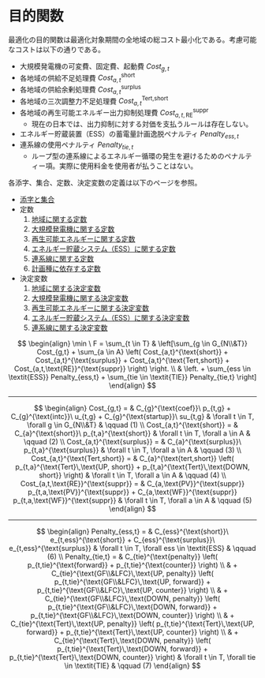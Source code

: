 # 目的関数

最適化の目的関数は最適化対象期間の全地域の総コスト最小化である。考慮可能なコストは以下の通りである。
- 大規模発電機の可変費、固定費、起動費 $Cost_{g,t}$
- 各地域の供給不足処理費 $Cost_{a,t}^{\text{short}}$
- 各地域の供給余剰処理費 $Cost_{a,t}^{\text{surplus}}$
- 各地域の三次調整力不足処理費 $Cost_{a,t}^{\text{Tert,short}}$
- 各地域の再生可能エネルギー出力抑制処理費 $Cost_{a,t,\text{RE}}^{\text{suppr}}$
  - 現在の日本では、出力抑制に対する対価を支払うルールは存在しない。
- エネルギー貯蔵装置（ESS）の蓄電量計画逸脱ペナルティ $Penalty_{ess,t}$
- 連系線の使用ペナルティ $Penalty_{tie,t}$
  - ループ型の連系線によるエネルギー循環の発生を避けるためのペナルティー項。実際に使用料金を使用者が払うことはない。

各添字、集合、定数、決定変数の定義は以下のページを参照。
- [添字と集合](03_set_and_index.md)
- 定数
  1. [地域に関する定数](04_parameter/01_area.md)
  2. [大規模発電機に関する定数](04_parameter/02_generator.md)
  3. [再生可能エネルギーに関する定数](04_parameter/03_re.md)
  4. [エネルギー貯蔵システム（ESS）に関する定数](04_parameter/04_ess.md)
  5. [連系線に関する定数](04_parameter/05_tie.md)
  6. [計画種に依存する定数](04_parameter/06_depend_on_scheduling_kind.md)
- 決定変数
  1. [地域に関する決定変数](05_variable/01_area.md)
  2. [大規模発電機に関する決定変数](05_variable/02_geneation.md)
  3. [再生可能エネルギーに関する決定変数](05_variable/03_re.md)
  4. [エネルギー貯蔵システム（ESS）に関する決定変数](05_variable/04_ess.md)
  5. [連系線に関する決定変数](05_variable/05_tie.md)

$$
\begin{align}
         \min \ F = \sum_{t \in T} & \left[\sum_{g \in G_{N\\&T}} Cost_{g,t} + \sum_{a \in A} \left(
                  Cost_{a,t}^{\text{short}} + Cost_{a,t}^{\text{surplus}} +
                  Cost_{a,t}^{\text{Tert,short}} +
                  Cost_{a,t,\text{RE}}^{\text{suppr}} \right) \right.
                  \\
                  & \left.  + \sum_{ess \in \textit{ESS}} Penalty_{ess,t}  +
                  \sum_{tie \in \textit{TIE}} Penalty_{tie,t} \right]
\end{align}
$$

--------------

$$
\begin{align}
    Cost_{g,t} = &
    C_{g}^{\text{coef}}\ p_{t,g} + C_{g}^{\text{intc}}\ u_{t,g}
    + C_{g}^{\text{startup}}\ su_{t,g}
    & \forall t \in T, \forall g \in G_{N\\&T}
    & \qquad (1)
\\
    Cost_{a,t}^{\text{short}} = &
    C_{a}^{\text{short}}\ p_{t,a}^{\text{short}}
    & \forall t \in T, \forall a \in A
    & \qquad (2)
\\
    Cost_{a,t}^{\text{surplus}} = &
    C_{a}^{\text{surplus}}\ p_{t,a}^{\text{surplus}}
    & \forall t \in T, \forall a \in A
    & \qquad (3)
\\
    Cost_{a,t}^{\text{Tert,short}} = &
    C_{a}^{\text{tert,short}} \left( p_{t,a}^{\text{Tert}\,\text{UP, short}} +
    p_{t,a}^{\text{Tert}\,\text{DOWN, short}} \right)
    & \forall t \in T, \forall a \in A
    & \qquad (4)
\\
    Cost_{a,t,\text{RE}}^{\text{suppr}} = &
    C_{a,\text{PV}}^{\text{suppr}} p_{t,a,\text{PV}}^{\text{suppr}} +
    C_{a,\text{WF}}^{\text{suppr}} p_{t,a,\text{WF}}^{\text{suppr}}
    & \forall t \in T, \forall a \in A
    & \qquad (5)
\end{align}
$$

--------------

$$
\begin{align}
    Penalty_{ess,t} = &
    C_{ess}^{\text{short}}\ e_{t,ess}^{\text{short}} + C_{ess}^{\text{surplus}}\ e_{t,ess}^{\text{surplus}}
    & \forall t \in T, \forall ess \in \textit{ESS}
    & \qquad (6)
    \\
    Penalty_{tie,t} = &
    C_{tie}^{\text{penalty}} \left( p_{t,tie}^{\text{forward}} + p_{t,tie}^{\text{counter}} \right)
    \\
    & + C_{tie}^{\text{GF\\&LFC}\,\text{UP, penalty}}
    \left( p_{t,tie}^{\text{GF\\&LFC}\,\text{UP, forward}}
    + p_{t,tie}^{\text{GF\\&LFC}\,\text{UP, counter}} \right)
    \\
    & + C_{tie}^{\text{GF\\&LFC}\,\text{DOWN, penalty}}
    \left( p_{t,tie}^{\text{GF\\&LFC}\,\text{DOWN, forward}}
    + p_{t,tie}^{\text{GF\\&LFC}\,\text{DOWN, counter}} \right)
    \\
    & + C_{tie}^{\text{Tert}\,\text{UP, penalty}}
    \left( p_{t,tie}^{\text{Tert}\,\text{UP, forward}}
    + p_{t,tie}^{\text{Tert}\,\text{UP, counter}} \right)
    \\
    & + C_{tie}^{\text{Tert}\,\text{DOWN, penalty}}
    \left( p_{t,tie}^{\text{Tert}\,\text{DOWN, forward}}
    + p_{t,tie}^{\text{Tert}\,\text{DOWN, counter}} \right)
    & \forall t \in T, \forall tie \in \textit{TIE}
    & \qquad (7)
\end{align}
$$
